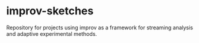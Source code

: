 # improv-sketches

Repository for projects using improv as a framework for streaming analysis and adaptive experimental methods.

